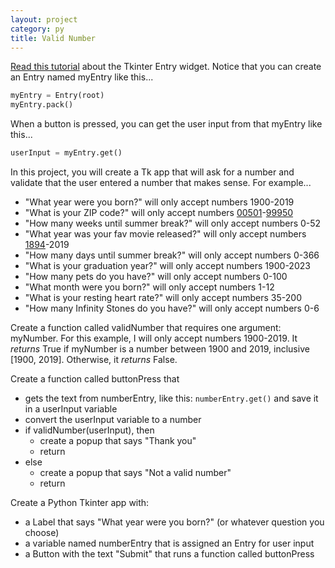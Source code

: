 ```yaml
---
layout: project
category: py
title: Valid Number
---
```

[Read this tutorial](http://effbot.org/tkinterbook/entry.htm) about the Tkinter Entry widget. Notice that you can create an Entry named myEntry like this...
```python
myEntry = Entry(root)
myEntry.pack()
```
When a button is pressed, you can get the user input from that myEntry like this...
```python
userInput = myEntry.get()
```


In this project, you will create a Tk app that will ask for a number and validate that the user entered a number that makes sense. For example...
- "What year were you born?" will only accept numbers 1900-2019
- "What is your ZIP code?" will only accept numbers [00501](https://www.google.com/search?q=lowest+zip+code+number)-[99950](https://www.google.com/search?q=highest+zip+code+number)
- "How many weeks until summer break?" will only accept numbers 0-52
- "What year was your fav movie released?" will only accept numbers [1894](https://www.google.com/search?q=first+edison+film+released)-2019
- "How many days until summer break?" will only accept numbers 0-366
- "What is your graduation year?" will only accept numbers 1900-2023
- "How many pets do you have?" will only accept numbers 0-100
- "What month were you born?" will only accept numbers 1-12
- "What is your resting heart rate?" will only accept numbers 35-200
- "How many Infinity Stones do you have?" will only accept numbers 0-6


Create a function called validNumber that requires one argument: myNumber. For this example, I will only accept numbers 1900-2019. It *returns* True if myNumber is a number between 1900 and 2019, inclusive \[1900, 2019\]. Otherwise, it *returns* False.


Create a function called buttonPress that
- gets the text from numberEntry, like this: ```numberEntry.get()``` and save it in a userInput variable
- convert the userInput variable to a number
- if validNumber(userInput), then
  - create a popup that says "Thank you"
  - return
- else
  - create a popup that says "Not a valid number"
  - return


Create a Python Tkinter app with:
- a Label that says "What year were you born?" (or whatever question you choose)
- a variable named numberEntry that is assigned an Entry for user input
- a Button with the text "Submit" that runs a function called buttonPress

